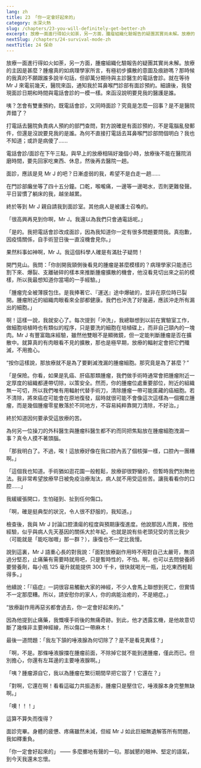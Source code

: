 ```yaml
---
lang: zh
title: 23 「你一定會好起來的」
category: 水深火熱
slug: /chapters/23-you-will-definitely-get-better-zh
excerpt: 放療一面進行得如火如荼，另一方面，腫瘤組織化驗報告的疑團其實尚未解。放療的主因是甚麼？腫瘤真的如病理學家所言，有極初步擴散的意圖及痕跡嗎？
nextSlug: /chapters/24-survival-mode-zh
nextTitle: 24 保命
---
```


<p class="cn">放療一面進行得如火如荼，另一方面，腫瘤組織化驗報告的疑團其實尚未解。放療的主因是甚麼？腫瘤真的如病理學家所言，有極初步擴散的意圖及痕跡嗎？那時候的我真的不願跟誰多說半句話，但卻萬分期待與主診醫生的電話會診。就在等待 Mr J 來電前幾天，醫院來函，通知我於耳鼻喉門診部有面診預約。細讀後，我發現面診日期和時間與電話會診的一模一樣。來函沒說明要見我的醫護是誰。

<p class="cn">咦？怎會有雙重預約，既電話會診，又同時面診？究竟是怎麼一回事？是不是醫院弄錯了？

<p class="cn">打電話去醫院負責病人預約的部門查問，對方說確是有面診預約，不是電腦亂發郵件，但還是沒說要見我的是誰。為何不直接打電話去耳鼻喉門診部問個明白？我也不知道；或許是病傻了......

<p class="cn">電話會診/面診在下午三點，與早上的放療相隔好幾個小時，放療後不能在醫院消磨時間，要先回家吃東西、休息，然後再去醫院一趟。

<p class="cn">面診，應該是見 Mr J 的吧？日漸虛弱的我，希望不是白走一趟......

<p class="cn">在門診部癱坐等了四十五分鐘。口乾，喉嚨痛，一邊等一邊喝水，否則更難發聲。平日習慣了躺床的我，越坐越累。

<p class="cn">終於等到 Mr J 親自請我到面診室。其他病人是被護士召喚的。

<p class="cn">「很高興再見到你啊，Mr J。我還以為我們只會通電話呢。」

<p class="cn">「是的。我把電話會診改成面診，因為我知道你一定有很多問題要問我。真抱歉，因疫情關係，自手術翌日後一直沒機會見你。」

<p class="cn">果然料事如神啊，Mr J。我這個科學人確是有滿肚子疑問！

<p class="cn">開門見山。我問：「你剖開我頸側後看見的腫瘤是甚麼模樣的？病理學家只能憑已割下來、爆裂、支離破碎的樣本來推斷腫瘤擴散的機會，他沒看見切出來之前的模樣，所以我最想知道你當場的一手經驗。」

<p class="cn">「腫瘤完全被薄膜包住。是我捧著它、『運送』途中爆破的，並非在原位時已裂開。腫瘤附近的組織肉眼看來全部都健康。我們也沖洗了好幾遍，應該沖走所有漏出的細胞。」

<p class="cn">啊！這樣一說，我就安心了。每次提到「沖洗」，我總聯想到以前在實驗室工作，做細胞培植時也有類似的程序，只是要洗的細胞在培植碟上，而非自己頸內的一塊肉。Mr J 有豐富臨床經驗，雖然他雙眼不是顯微鏡，但一定能判斷腫瘤是否在擴散中。就算真的有肉眼看不見的擴散，那也是極早期，放療的輻射定會把它們殲滅，不用擔心。

<q class="cn">按你這樣說，那放療就不是為了要剿滅洩漏的腫瘤細胞。那究竟是為了甚麼？

<p class="cn">「是保險。你看，如果是乳癌、肝癌那類腫瘤，我們做手術時通常會把腫瘤附近一定厚度的組織都連帶切除，以策安全。然而，你的腫瘤位處重要部位，附近的組織無一可切，所以我們唯有用輻射代替手術刀，清除腫瘤一帶可能匿藏的癌細胞。若不清除，將來癌症可能會在原地復發，屆時就很可能不會像這次這樣為一個獨立腫瘤，而是幾個腫瘤零星散落於不同地方，不容易純粹靠開刀清除，不好治。」

<p class="cn">終於知道因何要承受這放療的苦。

<p class="cn">為何另一位操刀的外科醫生與腫瘤科醫生都不約而同把焦點放在腫瘤細胞洩漏一事？真令人摸不著頭腦。

<p class="cn">「那我明白了。不過，唉！這放療好像在我口腔內丟了個核彈一樣，口腔內一團糟啊。」

<p class="cn">「這個我也知道。手術猶如逛花園一般輕鬆，放療卻很野蠻的，但暫時我們別無他法。我非常希望放療早日被免疫治療淘汰，病人就不用受這些苦。讓我看看你的口腔......」

<p class="cn">我緩緩張開口，生怕碰到、扯到任何傷口。

<p class="cn">「啊，確是挺典型的狀況，令人很不舒服的，我知道。」

<p class="cn">檢查後，我與 Mr J 討論口腔潰瘍的程度與預期康復進度。他說那因人而異，按他經驗，似乎與病人先天基因的關係大於年紀，也就是說有些老頭兒受的苦比我少（可能就是「能吃咖喱」那一群？），康復也不一定比我慢。

<p class="cn">說到這裏，Mr J 語重心長的對我說：「面對放療副作用時不用對自己太嚴苛，無須過分堅忍，止痛藥有需要時就用吧，只是暫時性的，不怕。啊，也可以去問營養師要營養劑，每小瓶 125 毫升就能提供 300 千卡，很快就喝光一瓶，比吃東西輕鬆得多。」

<p class="cn">他續說：「『癌症』一詞很容易觸動大家的神經，不少人會馬上聯想到死亡，但實情不一定那麼糟。所以，請安慰你的家人，你的病能治癒的，不是絕症。」

<q class="cn">放療副作用再惡劣都會過去，你一定會好起來的。

<p class="cn">因為他提到止痛藥，我慨嘆手術後的無痛奇跡。到此，他才透露玄機，是他故意切斷了幾條非主要神經線，所以傷口一帶麻木！

<p class="cn">最後一道問題：「我左下頷的唾液腺為何切除了？是不是看見異樣？」

<p class="cn">「啊，不是。那條唾液腺擋在腫瘤前面，不除掉它就不能到達腫瘤，僅此而已。但別擔心，你還有左耳邊的主要唾液腺啊。」

<p class="cn">「咦？腫瘤源自它，我以為腫瘤在繁衍期間早把它毀了！它還在？」

<p class="cn">「對啊，它還在啊！看看這磁力共振造影，腫瘤只是壓住它，唾液腺本身完整無缺啊。」

<p class="cn">「噢！！！」

<p class="cn">這算不算失而復得？

<p class="cn">面診完畢。身體的疲憊、疼痛雖然未減，但經 Mr J 如此巨細無遺解答所有問題，我如釋重負。

<p class="cn">「你一定會好起來的」 —— 多麼擲地有聲的一句。那誠懇的眼神、堅定的語氣，到今天我還未忘懷。
